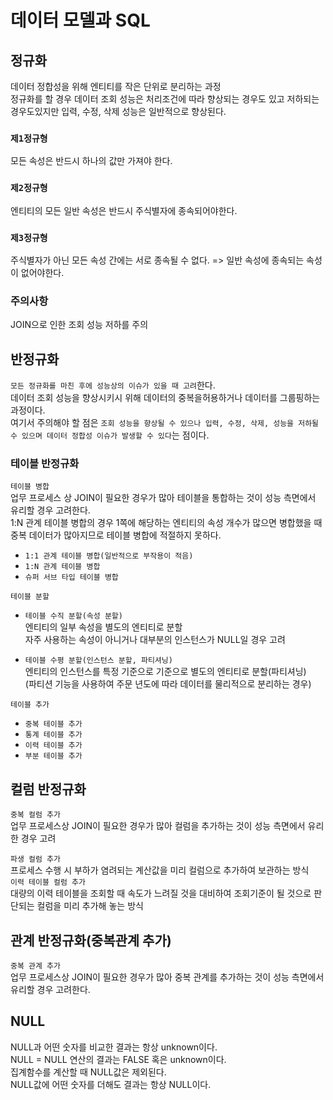# 데이터 모델과 SQL

## 정규화
데이터 정합성을 위해 엔티티를 작은 단위로 분리하는 과정  
정규화를 할 경우 데이터 조회 성능은 처리조건에 따라 향상되는 경우도 있고 저하되는 경우도있지만 입력, 수정, 삭제 성능은 일반적으로 향상된다.

### `제1정규형`
모든 속성은 반드시 하나의 값만 가져야 한다.

### `제2정규형`
엔티티의 모든 일반 속성은 반드시 주식별자에 종속되어야한다.

### `제3정규형`
주식별자가 아닌 모든 속성 간에는 서로 종속될 수 없다.
=> 일반 속성에 종속되는 속성이 없어야한다.


### 주의사항
JOIN으로 인한 조회 성능 저하를 주의


## 반정규화
`모든 정규화를 마친 후에 성능상의 이슈가 있을 때 고려`한다.  
데이터 조회 성능을 향상시키시 위해 데이터의 중복을허용하거나 데이터를 그룹핑하는 과정이다.  
여기서 주의해야 할 점은 `조회 성능을 향상될 수 있으나 입력, 수정, 삭제, 성능을 저하될 수 있으며 데이터 정합성 이슈가 발생할 수 있다`는 점이다. 


### 테이블 반정규화
  
`테이블 병합`  
업무 프로세스 상 JOIN이 필요한 경우가 많아 테이블을 통합하는 것이 성능 측면에서 유리할 경우 고려한다.  
1:N 관계 테이블 병합의 경우 1쪽에 해당하는 엔티티의 속성 개수가 많으면 병합했을 때 중복 데이터가 많아지므로 테이블 병합에 적절하지 못하다.
- `1:1 관계 테이블 병합(일반적으로 부작용이 적음)`  
- `1:N 관계 테이블 병합`
- `슈퍼 서브 타입 테이블 병합`


`테이블 분할`
- `테이블 수직 분할(속성 분할)`  
엔티티의 일부 속성을 별도의 엔티티로 분할  
자주 사용하는 속성이 아니거나 대부분의 인스턴스가 NULL일 경우 고려  

- `테이블 수평 분할(인스턴스 분할, 파티셔닝)`  
엔티티의 인스턴스를 특정 기준으로 기준으로 별도의 엔티티로 분할(파티셔닝)  
(파티션 기능을 사용하여 주문 년도에 따라 데이터를 물리적으로 분리하는 경우)

`테이블 추가`
- `중복 테이블 추가`  
- `통계 테이블 추가`
- `이력 테이블 추가`
- `부분 테이블 추가`


## 컬럼 반정규화
`중복 컬럼 추가`  
업무 프로세스상 JOIN이 필요한 경우가 많아 컬럼을 추가하는 것이 성능 측면에서 유리한 경우 고려   

`파생 컬럼 추가`  
프로세스 수행 시 부하가 염려되는 계산값을 미리 컬럼으로 추가하여 보관하는 방식  
`이력 테이블 컬럼 추가`  
대량의 이력 테이블을 조회할 때 속도가 느려질 것을 대비하여 조회기준이 될 것으로 판단되는 컬럼을 미리 추가해 놓는 방식

## 관계 반정규화(중복관계 추가)
`중복 관계 추가`  
업무 프로세스상 JOIN이 필요한 경우가 많아 중복 관계를 추가하는 것이 성능 측면에서 유리할 경우 고려한다. 



## NULL

NULL과 어떤 숫자를 비교한 결과는 항상 unknown이다.  
NULL = NULL 연산의 결과는 FALSE 혹은 unknown이다.  
집계함수를 계산할 때 NULL값은 제외된다.  
NULL값에 어떤 숫자를 더해도 결과는 항상 NULL이다.